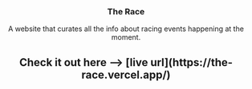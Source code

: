 <div id="top"></div>
<!-- PROJECT LOGO -->
<br />
<div align="center">

  <h3 align="center">The Race</h3>

  <p align="center">
    A website that curates all the info about racing events happening at the moment.
    
  </p>
  
  <h2>Check it out here --> [live url](https://the-race.vercel.app/)
</div>


  
